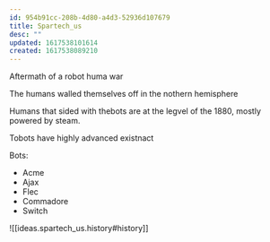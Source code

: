 ```yaml
---
id: 954b91cc-208b-4d80-a4d3-52936d107679
title: Spartech_us
desc: ""
updated: 1617538101614
created: 1617538089210
---
```


Aftermath of a robot huma war

The humans walled themselves off in the nothern hemisphere

Humans that sided with thebots are at the legvel of the 1880, mostly powered by steam.

Tobots have highly advanced existnact

Bots:

- Acme
- Ajax
- Flec
- Commadore
- Switch

![[ideas.spartech_us.history#history]]
